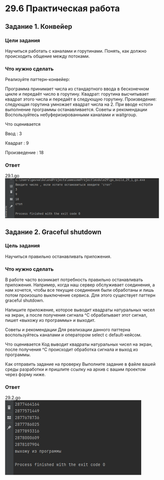 # 29.6 Практическая работа
## Задание 1. Конвейер
### Цели задания
Научиться работать с каналами и горутинами.
Понять, как должно происходить общение между потоками.
### Что нужно сделать
Реализуйте паттерн-конвейер:

Программа принимает числа из стандартного ввода в бесконечном цикле и передаёт число в горутину.
Квадрат: горутина высчитывает квадрат этого числа и передаёт в следующую горутину.
Произведение: следующая горутина умножает квадрат числа на 2.
При вводе «стоп» выполнение программы останавливается.
Советы и рекомендации
Воспользуйтесь небуферизированными каналами и waitgroup.

Что оценивается  

Ввод : 3

Квадрат : 9

Произведение : 18
### Ответ 
29.1.go  
![img_1.png](img_1.png)

## Задание 2. Graceful shutdown
### Цель задания
Научиться правильно останавливать приложения.

### Что нужно сделать
В работе часто возникает потребность правильно останавливать приложения. Например, когда наш сервер обслуживает соединения, а нам хочется, чтобы все текущие соединения были обработаны и лишь потом произошло выключение сервиса. Для этого существует паттерн graceful shutdown.

Напишите приложение, которое выводит квадраты натуральных чисел на экран, а после получения сигнала ^С обрабатывает этот сигнал, пишет «выхожу из программы» и выходит.

Советы и рекомендации
Для реализации данного паттерна воспользуйтесь каналами и оператором select с default-кейсом.

Что оценивается
Код выводит квадраты натуральных чисел на экран, после получения ^С происходит обработка сигнала и выход из программы.

Как отправить задание на проверку
Выполните задание в файле вашей среды разработки и пришлите ссылку на архив с вашим проектом через форму ниже.
### Ответ
29.2.go  
![img.png](img.png)